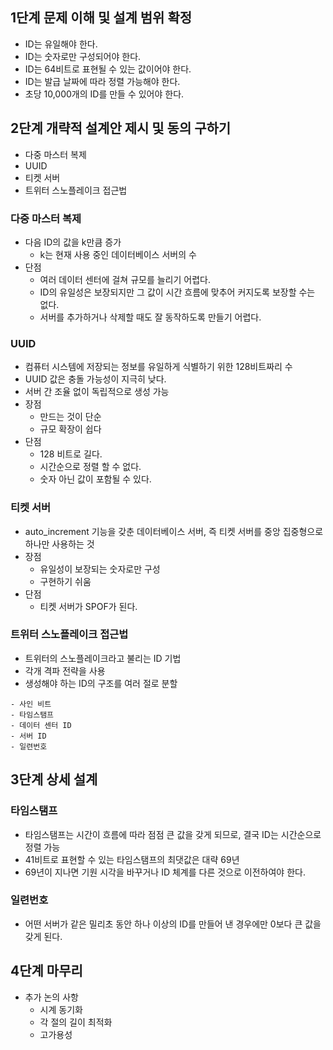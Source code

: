 ## 1단계 문제 이해 및 설계 범위 확정
- ID는 유일해야 한다.
- ID는 숫자로만 구성되어야 한다.
- ID는 64비트로 표현될 수 있는 값이어야 한다.
- ID는 발급 날짜에 따라 정렬 가능해야 한다.
- 초당 10,000개의 ID를 만들 수 있어야 한다.

## 2단계 개략적 설계안 제시 및 동의 구하기
- 다중 마스터 복제
- UUID
- 티켓 서버
- 트위터 스노플레이크 접근법

### 다중 마스터 복제
- 다음 ID의 값을 k만큼 증가
	- k는 현재 사용 중인 데이터베이스 서버의 수
- 단점
	- 여러 데이터 센터에 걸쳐 규모를 늘리기 어렵다.
	- ID의 유일성은 보장되지만 그 값이 시간 흐름에 맞추어 커지도록 보장할 수는 없다.
	- 서버를 추가하거나 삭제할 때도 잘 동작하도록 만들기 어렵다.

### UUID
- 컴퓨터 시스템에 저장되는 정보를 유일하게 식별하기 위한 128비트짜리 수
- UUID 값은 충돌 가능성이 지극히 낮다.
- 서버 간 조율 없이 독립적으로 생성 가능
- 장점
	- 만드는 것이 단순
	- 규모 확장이 쉽다
- 단점
	- 128 비트로 길다.
	- 시간순으로 정렬 할 수 없다.
	- 숫자 아닌 값이 포함될 수 있다.

### 티켓 서버
- auto_increment 기능을 갖춘 데이터베이스 서버, 즉 티켓 서버를 중앙 집중형으로 하나만 사용하는 것
- 장점
	- 유일성이 보장되는 숫자로만 구성
	- 구현하기 쉬움
- 단점
	- 티켓 서버가 SPOF가 된다.

### 트위터 스노플레이크 접근법
- 트위터의 스노플레이크라고 불리는 ID 기법
- 각개 격파 전략을 사용
- 생성해야 하는 ID의 구조를 여러 절로 분할
```
- 사인 비트
- 타임스탬프
- 데이터 센터 ID
- 서버 ID
- 일련번호
```

## 3단계 상세 설계
### 타임스탬프
- 타임스탬프는 시간이 흐름에 따라 점점 큰 값을 갖게 되므로, 결국 ID는 시간순으로 정렬 가능
- 41비트로 표현할 수 있는 타임스탬프의 최댓값은 대략 69년
- 69년이 지나면 기원 시각을 바꾸거나 ID 체계를 다른 것으로 이전하여야 한다.

### 일련번호
- 어떤 서버가 같은 밀리초 동안 하나 이상의 ID를 만들어 낸 경우에만 0보다 큰 값을 갖게 된다.

## 4단계 마무리
- 추가 논의 사항
	- 시계 동기화
	- 각 절의 길이 최적화
	- 고가용성